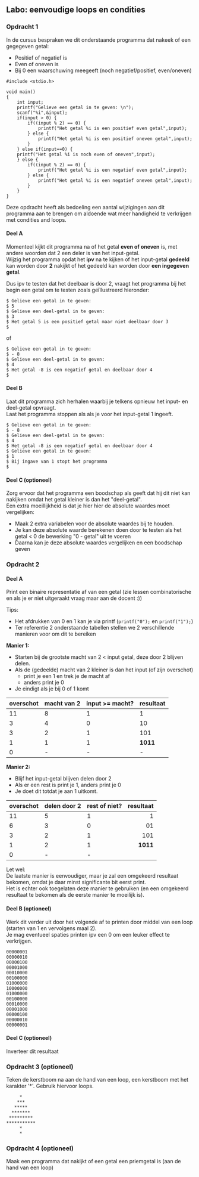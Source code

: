 ## Labo: eenvoudige loops en condities

### Opdracht 1

In de cursus bespraken we dit onderstaande programma dat nakeek of een gegegeven getal:

* Positief of negatief is
* Even of oneven is
* Bij 0 een waarschuwing meegeeft (noch negatief/positief, even/oneven)

```
#include <stdio.h>

void main()
{
    int input;
    printf("Gelieve een getal in te geven: \n");
    scanf("%i",&input);
    if(input > 0) {
    	if((input % 2) == 0) {
    		printf("Het getal %i is een positief even getal",input);
    	} else {
    		printf("Het getal %i is een positief oneven getal",input);
        }
    } else if(input==0) {
	printf("Het getal %i is noch even of oneven",input);
    } else {
    	if((input % 2) == 0) {
    		printf("Het getal %i is een negatief even getal",input);
    	} else {
    		printf("Het getal %i is een negatief oneven getal",input);
        }
    }
}
```

Deze opdracht heeft als bedoeling een aantal wijzigingen aan dit programma aan te brengen om aldoende wat meer handigheid te verkrijgen met condities and loops.

#### Deel A

Momenteel kijkt dit programma na of het getal **even of oneven** is, met andere woorden dat 2 een deler is van het input-getal.    
Wijzig het programma opdat het **ipv** na te kijken of het input-getal **gedeeld** kan worden door **2** nakijkt of het gedeeld kan worden door **een ingegeven getal**.   
 
Dus ipv te testen dat het deelbaar is door 2, vraagt het programma bij het begin een getal om te testen zoals geïllustreerd hieronder:  

```
$ Gelieve een getal in te geven: 
$ 5
$ Gelieve een deel-getal in te geven:
$ 3
$ Het getal 5 is een positief getal maar niet deelbaar door 3
$
``` 

of

```
$ Gelieve een getal in te geven: 
$ - 8
$ Gelieve een deel-getal in te geven:
$ 4
$ Het getal -8 is een negatief getal en deelbaar door 4
$
``` 

#### Deel B
Laat dit programma zich herhalen waarbij je telkens opnieuw het input- en deel-getal opvraagt.  
Laat het programma stoppen als als je voor het input-getal 1 ingeeft.  

```
$ Gelieve een getal in te geven: 
$ - 8
$ Gelieve een deel-getal in te geven:
$ 4
$ Het getal -8 is een negatief getal en deelbaar door 4
$ Gelieve een getal in te geven: 
$ 1
$ Bij ingave van 1 stopt het programma
$ 
``` 

#### Deel C (optioneel)
Zorg ervoor dat het programma een boodschap als geeft dat hij dit niet kan nakijken omdat het getal kleiner is dan het "deel-getal".   
Een extra moeillijkheid is dat je hier hier de absolute waardes moet vergelijken:

* Maak 2 extra variabelen voor de absolute waardes bij te houden.
* Je kan deze absolute waarde berekenen doen door te testen als het getal < 0 de bewerking "0 - getal" uit te voeren
* Daarna kan je deze absolute waardes vergelijken en een boodschap geven

### Opdracht 2

#### Deel A
Print een binaire representatie af van een getal (zie lessen combinatorische en als je er niet uitgeraakt vraag maar aan de docent :))

Tips:

* Het afdrukken van 0 en 1 kan je via printf (```printf("0");``` en ```printf("1");```)
* Ter referentie 2 onderstaande tabellen stellen we 2 verschillende manieren voor om dit te bereiken 

**Manier 1:**

* Starten bij de grootste macht van 2 < input getal, deze door 2 blijven delen.  
* Als de (gedeelde) macht van 2 kleiner is dan het input (of zijn overschot) 
    * print je een 1 en trek je de macht af
    * anders print je 0
* Je eindigt als je bij 0 of 1 komt

| overschot | macht van 2 | input >= macht? | resultaat     |
|-----------|-------------|-----------------|---------------|
| 11        | 8           | 1               | 1             |
| 3         | 4           | 0               | 10            |
| 3         | 2           | 1               | 101           |
| 1         | 1           | 1               | **1011**      |
| 0         | -           | -               | -             |


**Manier 2:** 

* Blijf het input-getal blijven delen door 2
* Als er een rest is print je 1, anders print je 0
* Je doet dit totdat je aan 1 uitkomt.  

| overschot | delen door 2 | rest of niet? | resultaat |
|-----------|--------------|---------------|----------:|
| 11        | 5            | 1             |         1 |
| 6         | 3            | 0             |        01 |
| 3         | 2            | 1             |       101 |
| 1         | 2            | 1             |  **1011** |
| 0         | -            | -             |           |

Let wel:  
De laatste manier is eenvoudiger, maar je zal een omgekeerd resultaat bekomen, omdat je daar minst significante bit eerst print.  
Het is echter ook toegelaten deze manier te gebruiken (en een omgekeerd resultaat te bekomen als de eerste manier te moeilijk is).  

#### Deel B (optioneel)
Werk dit verder uit door het volgende af te printen door middel van een loop (starten van 1 en vervolgens maal 2).  
Je mag eventueel spaties printen ipv een 0 om een leuker effect te verkrijgen.  

```
00000001  
00000010  
00000100  
00001000  
00010000  
00100000  
01000000  
10000000  
01000000  
00100000  
00010000  
00001000  
00000100  
00000010  
00000001  
```


#### Deel C (optioneel)

Inverteer dit resultaat

### Opdracht 3 (optioneel)

Teken de kerstboom na aan de hand van een loop, een kerstboom met het karakter '*'.
Gebruik hiervoor loops.

```
     *  
    ***  
   *****
  *******  
 *********
***********  
     *  
     *
```

### Opdracht 4 (optioneel)

Maak een programma dat nakijkt of een getal een priemgetal is (aan de hand van een loop)

